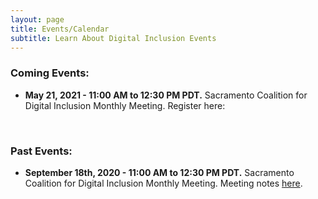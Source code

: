 ```yaml
---
layout: page
title: Events/Calendar
subtitle: Learn About Digital Inclusion Events
---
```

### **Coming Events:** 

* **May 21, 2021 - 11:00 AM to 12:30 PM PDT.** Sacramento Coalition for Digital Inclusion Monthly Meeting. Register here:

 <br>

### **Past Events:**

* **September 18th, 2020 - 11:00 AM to 12:30 PM PDT.** Sacramento Coalition for Digital Inclusion Monthly Meeting. Meeting notes [here](https://www.valleyvision.org/wp-content/uploads/SCDI_MeetingNotes_9.18.20.pdf).